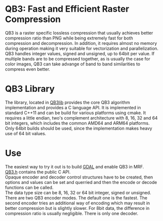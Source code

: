 # QB3: Fast and Efficient Raster Compression

QB3 is a raster specific lossless compression that usually achieves better compression 
ratio than PNG while being extremely fast for both compression and decompression. 
In addition, it requires almost no memory during operation making it very suitable 
for vectorization and parallelization.
QB3 handles integer values, signed and unsigned, up to 64bit per value. 
If multiple bands are to be compressed together, as is usually the case for color 
images, QB3 can take advange of band to band similarities to compress 
even better.  

# QB3 Library
The library, located in [QB3lib](QB3lib) provides the core QB3 
algorithm implementation and provides a C language API.
It is implemented in standard C++11 and can be build for various platforms using 
cmake. It requires a little endian, two's complement architecture with 8, 16, 32 
and 64 bit integers, which includes the common AMD64 and ARM64 platforms. 
Only 64bit builds should be used, since the implementation makes heavy use of 64 
bit values.

# Use
The easiest way to try it out is to build [GDAL](https://github.com/OSGeo/GDAL) and
enable QB3 in MRF.  
[QB3.h](QB3lib/QB3.h) contains the public C API.  
Opaque encoder and decoder control structures have to be created, then options and 
values can be set and querried and then the encode or decode functions can be 
called.  
The data type size can be 8, 16, 32 or 64 bit integer, signed or unsigned.
There are two QB3 encoder modes. The default one is the fastest. The second 
encoder tries an additional way of encoding which may result in better compression 
but is slightly slower. For 8bit data, the difference in compression ratio is 
usually negligible. There is only one decoder.

